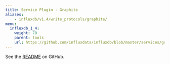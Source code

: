 ```yaml
---
title: Service Plugin - Graphite
aliases:
    - influxdb/v1.4/write_protocols/graphite/
menu:
  influxdb_1_4:
    weight: 70
    parent: tools
    url: https://github.com/influxdata/influxdb/blob/master/services/graphite/README.md
---
```


See the [README](https://github.com/influxdata/influxdb/blob/master/services/graphite/README.md) on GitHub.
